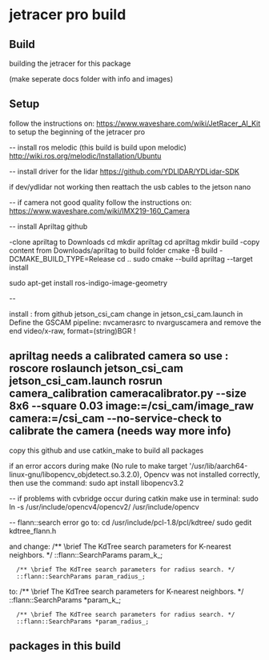 # jetracer pro build

## Build
building the jetracer for this package

(make seperate docs folder with info and images)

## Setup

follow the instructions on:
https://www.waveshare.com/wiki/JetRacer_AI_Kit
to setup the beginning of the jetracer pro

--
install ros melodic (this build is build upon melodic)
http://wiki.ros.org/melodic/Installation/Ubuntu

--
install driver for the lidar
https://github.com/YDLIDAR/YDLidar-SDK

if dev/ydlidar not working then reattach the usb cables to the jetson nano

--
if camera not good quality
follow the instructions on: https://www.waveshare.com/wiki/IMX219-160_Camera

--
install Apriltag github

-clone apriltag to Downloads
cd
mkdir apriltag
cd apriltag
mkdir build
-copy content from Downloads/apriltag to build folder
cmake -B build -DCMAKE_BUILD_TYPE=Release
cd ..
sudo cmake --build apriltag --target install



sudo apt-get install ros-indigo-image-geometry

--

install : from github jetson_csi_cam
change in jetson_csi_cam.launch in Define the GSCAM pipeline: nvcamerasrc to nvarguscamera and remove the end video/x-raw, format=(string)BGR !

apriltag needs a calibrated camera so use :
roscore
roslaunch jetson_csi_cam jetson_csi_cam.launch
rosrun camera_calibration cameracalibrator.py --size 8x6 --square 0.03 image:=/csi_cam/image_raw camera:=/csi_cam --no-service-check
to calibrate the camera
(needs way more info)
--
copy this github and use catkin_make to build all packages


if an error accors during make (No rule to make target '/usr/lib/aarch64-linux-gnu/libopencv_objdetect.so.3.2.0), Opencv was not installed correctly, then use the command:
sudo apt install libopencv3.2


--
if problems with cvbridge occur during catkin make use in terminal:
sudo ln -s /usr/include/opencv4/opencv2/ /usr/include/opencv


-- 
flann::search error go to:
cd /usr/include/pcl-1.8/pcl/kdtree/
sudo gedit kdtree_flann.h

and change:
      /** \brief The KdTree search parameters for K-nearest neighbors. */
      ::flann::SearchParams param_k_;

      /** \brief The KdTree search parameters for radius search. */
      ::flann::SearchParams param_radius_;

to:
      /** \brief The KdTree search parameters for K-nearest neighbors. */
      ::flann::SearchParams *param_k_;

      /** \brief The KdTree search parameters for radius search. */
      ::flann::SearchParams *param_radius_;

## packages in this build
